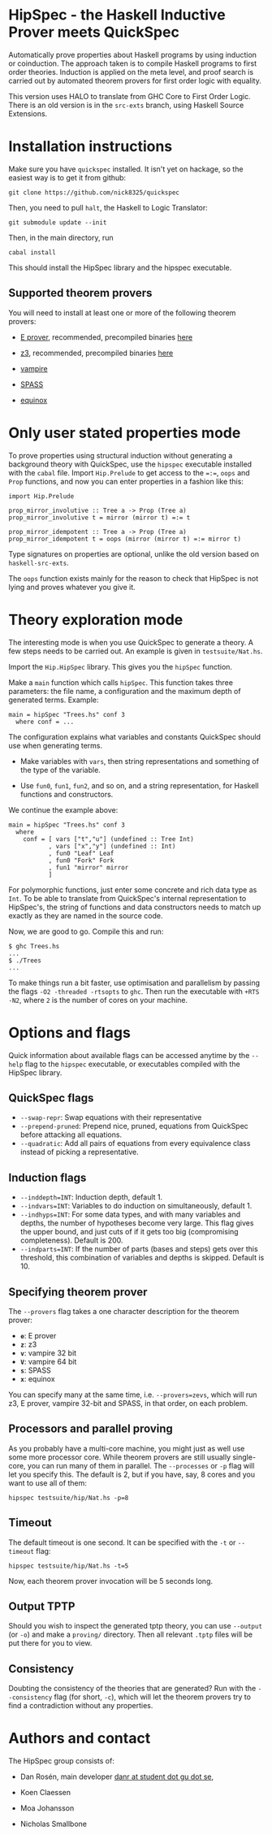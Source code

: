 HipSpec - the Haskell Inductive Prover meets QuickSpec
======================================================

Automatically prove properties about Haskell programs by using
induction or coinduction. The approach taken is to compile Haskell
programs to first order theories. Induction is applied on the meta
level, and proof search is carried out by automated theorem provers
for first order logic with equality.

This version uses HALO to translate from GHC Core to First Order
Logic.  There is an old version is in the `src-exts` branch, using
Haskell Source Extensions.

Installation instructions
=========================

Make sure you have `quickspec` installed. It isn't yet on hackage,
so the easiest way is to get it from github:

    git clone https://github.com/nick8325/quickspec

Then, you need to pull `halt`, the Haskell to Logic Translator:

    git submodule update --init

Then, in the main directory, run

    cabal install

This should install the HipSpec library and the hipspec executable.

Supported theorem provers
-------------------------

You will need to install at least one or more of the following theorem provers:

  * [E
    prover](http://www4.informatik.tu-muenchen.de/~schulz/E/E.html),
    recommended, precompiled binaries [here](http://www4.informatik.tu-muenchen.de/~schulz/E/Download.html)

  * [z3](http://research.microsoft.com/en-us/um/redmond/projects/z3/),
    recommended, precompiled binaries [here](http://research.microsoft.com/en-us/um/redmond/projects/z3/download.html)

  * [vampire](http://www.vprover.org/)

  * [SPASS](http://www.spass-prover.org/)

  * [equinox](https://github.com/nick8325/equinox)

Only user stated properties mode
================================

To prove properties using structural induction without generating a
background theory with QuickSpec, use the `hipspec` executable
installed with the `cabal` file. Import `Hip.Prelude` to get access
to the `=:=`, `oops` and `Prop` functions, and now you can enter
properties in a fashion like this:

    import Hip.Prelude

    prop_mirror_involutive :: Tree a -> Prop (Tree a)
    prop_mirror_involutive t = mirror (mirror t) =:= t

    prop_mirror_idempotent :: Tree a -> Prop (Tree a)
    prop_mirror_idempotent t = oops (mirror (mirror t) =:= mirror t)

Type signatures on properties are optional, unlike the old version
based on `haskell-src-exts`.

The `oops` function exists mainly for the reason to check that HipSpec
is not lying and proves whatever you give it.

Theory exploration mode
=======================

The interesting mode is when you use QuickSpec to generate a theory.
A few steps needs to be carried out. An example is given in `testsuite/Nat.hs`.

Import the `Hip.HipSpec` library. This gives you the `hipSpec` function.

Make a `main` function which calls `hipSpec`. This function takes
three parameters: the file name, a configuration and the maximum depth
of generated terms. Example:

    main = hipSpec "Trees.hs" conf 3
      where conf = ...

The configuration explains what variables and constants QuickSpec
should use when generating terms.

  * Make variables with `vars`, then string representations and
    something of the type of the variable.

  * Use `fun0`, `fun1`, `fun2`, and so on, and a string representation,
    for Haskell functions and constructors.

We continue the example above:

    main = hipSpec "Trees.hs" conf 3
      where
        conf = [ vars ["t","u"] (undefined :: Tree Int)
               , vars ["x","y"] (undefined :: Int)
               , fun0 "Leaf" Leaf
               , fun0 "Fork" Fork
               , fun1 "mirror" mirror
               ]

For polymorphic functions, just enter some concrete and rich data type
as `Int`. To be able to translate from QuickSpec's internal representation
to HipSpec's, the string of functions and data constructors needs to match
up exactly as they are named in the source code.

Now, we are good to go. Compile this and run:

    $ ghc Trees.hs
    ...
    $ ./Trees
    ...

To make things run a bit faster, use optimisation and parallelism by
passing the flags `-O2 -threaded -rtsopts` to `ghc`. Then run the
executable with `+RTS -N2`, where `2` is the number of cores on your
machine.

Options and flags
=================

Quick information about available flags can be accessed anytime by the
`--help` flag to the `hipspec` executable, or executables compiled
with the HipSpec library.

QuickSpec flags
---------------

  * `--swap-repr`: Swap equations with their representative
  * `--prepend-pruned`: Prepend nice, pruned, equations from QuickSpec
    before attacking all equations.
  * `--quadratic`: Add all pairs of equations from every equivalence
    class instead of picking a representative.

Induction flags
---------------

  * `--inddepth=INT`: Induction depth, default 1.
  * `--indvars=INT`: Variables to do induction on simultaneously,
    default 1.
  * `--indhyps=INT`: For some data types, and with many variables and
    depths, the number of hypotheses become very large. This flag
    gives the upper bound, and just cuts of if it gets too
    big (compromising completeness). Default is 200.
  * `--indparts=INT`: If the number of parts (bases and steps) gets
    over this threshold, this combination of variables and depths is
    skipped. Default is 10.


Specifying theorem prover
-------------------------

The `--provers` flag takes a one character description for the theorem
prover:

   * **`e`**: E prover
   * **`z`**: z3
   * **`v`**: vampire 32 bit
   * **`V`**: vampire 64 bit
   * **`s`**: SPASS
   * **`x`**: equinox

You can specify many at the same time, i.e. `--provers=zevs`, which
will run z3, E prover, vampire 32-bit and SPASS, in that order, on
each problem.

Processors and parallel proving
-------------------------------

As you probably have a multi-core machine, you might just as well use
some more processor core. While theorem provers are still usually
single-core, you can run many of them in parallel. The `--processes`
or `-p` flag will let you specify this. The default is 2, but if you
have, say, 8 cores and you want to use all of them:

    hipspec testsuite/hip/Nat.hs -p=8

Timeout
-------

The default timeout is one second. It can be specified with the `-t`
or `--timeout` flag:

    hipspec testsuite/hip/Nat.hs -t=5

Now, each theorem prover invocation will be 5 seconds long.

Output TPTP
-----------

Should you wish to inspect the generated tptp theory, you can use
`--output` (or `-o`) and make a `proving/` directory. Then all
relevant `.tptp` files will be put there for you to view.

Consistency
-----------

Doubting the consistency of the theories that are generated? Run with
the `--consistency` flag (for short, `-c`), which will let the theorem
provers try to find a contradiction without any properties.

Authors and contact
===================

The HipSpec group consists of:

  * Dan Rosén, main developer
    [danr at student dot gu dot se](mailto:danr-student-gu-se),

  * Koen Claessen

  * Moa Johansson

  * Nicholas Smallbone


